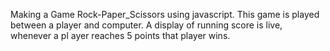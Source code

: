 Making a Game Rock-Paper_Scissors using javascript. This game is played between a player and computer. A display of running score is live, whenever a pl
ayer reaches 5 points that player wins.
